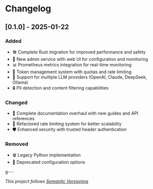 # Changelog

## [0.1.0] - 2025-01-22

### Added
- 🛠️ Complete Rust migration for improved performance and safety
- 🚪 New admin service with web UI for configuration and monitoring
- 📊 Prometheus metrics integration for real-time monitoring
- 🔑 Token management system with quotas and rate limiting
- 🤖 Support for multiple LLM providers (OpenAI, Claude, DeepSeek, Ollama)
- 🔒 PII detection and content filtering capabilities

### Changed
- 📄 Complete documentation overhaul with new guides and API references
- 🔄 Refactored rate limiting system for better scalability
- 🛡️ Enhanced security with trusted header authentication

### Removed
- 🗑️ Legacy Python implementation
- 🚫 Deprecated configuration options

g---

*This project follows [Semantic Versioning](https://semver.org/)*

